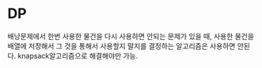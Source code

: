 # DP

배낭문제에서 한번 사용한 물건을 다시 사용하면 안되는 문제가 있을 때, 사용한 물건을 배열에 저장해서 그 것을 통해서 사용할지 말지를 결정하는 알고리즘은 사용하면 안된다. 
knapsack알고리즘으로 해결해야만 가능.
